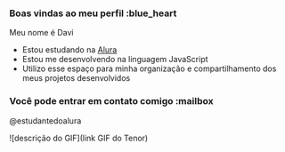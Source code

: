 ### Boas vindas ao meu perfil :blue_heart

Meu nome é Davi

- Estou estudando na [Alura](https://www.alura.com.br)
- Estou me desenvolvendo na linguagem JavaScript
- Utilizo esse espaço para minha organização e compartilhamento dos meus projetos desenvolvidos

### Você pode entrar em contato comigo :mailbox

@estudantedoalura

![descrição do GIF](link GIF do Tenor)
